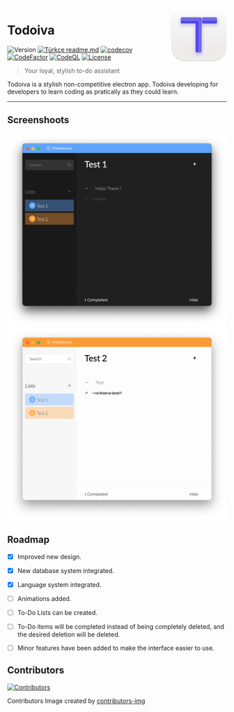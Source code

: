 <img src="github_resources/todoiva-logo.png" align="right" />

# Todoiva 
![Version][version-image]
[![Türkçe readme.md][readme-image]](readme_tr.md)
[![codecov][codecov-image]][codecov-url]
[![CodeFactor][CodeFactor-image]][CodeFactor-url]
[![CodeQL][codeql-image]][codeql-url]
[![License][license-badge]][license-url]
> Your loyal, stylish to-do assistant

Todoiva is a stylish non-competitive electron app. Todoiva developing for developers to learn coding as pratically as they could learn. 


---

## Screenshoots

![Dark Screenshot](github_resources/dark-ss.png "Dark Screenshot")
![Light Screenshot](github_resources/light-ss.png "Light Screenshot")

## Roadmap

- [x] Improved new design.

- [x] New database system integrated.

- [x] Language system integrated.

- [ ] Animations added.

- [ ] To-Do Lists can be created.

- [ ] To-Do items will be completed instead of being completely deleted, and the desired deletion will be deleted.

- [ ] Minor features have been added to make the interface easier to use.

## Contributors
[![Contributors](https://contrib.rocks/image?repo=merchizm/Todoiva)](https://github.com/merchizm/Todoiva/graphs/contributors)

Contributors Image created by [contributors-img](https://contrib.rocks)

[readme-image]: https://img.shields.io/badge/Türkçe%20için%20Tıkla-red
[version-image]: https://badgen.net/badge/version/v1.3/green?icon=github

[license-badge]: https://badgen.net/github/license/merchizm/todoiva
[license-url]: https://github.com/merchizm/todoiva/LICENSE

[travis-image]: https://travis-ci.org/merchizm/todoiva.svg?branch=master
[travis-url]: https://travis-ci.org/merchizm/todoiva

[github-tag-image]: https://img.shields.io/github/tag/merchizm/todoiva.svg
[github-tag-url]: https://github.com/merchizm/todoiva/releases/latest

[codecov-image]: https://codecov.io/gh/merchizm/todoiva/branch/new-version/graph/badge.svg
[codecov-url]: https://codecov.io/gh/merchizm/todoiva

[CodeFactor-image]: https://www.codefactor.io/repository/github/merchizm/todoiva/badge
[CodeFactor-url]: https://www.codefactor.io/repository/github/merchizm/todoiva

[codeql-image]: https://github.com/merchizm/todoiva/actions/workflows/codeql-analysis.yml/badge.svg?branch=new-version
[codeql-url]: https://github.com/merchizm/todoiva/actions/workflows/codeql-analysis.yml